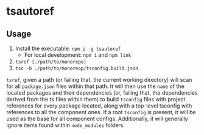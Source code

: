 # tsautoref

## Usage

1. Install the executable: `npm i -g tsautoref`
    * For local development: `npm i` and `npm link` 
2. `tsref [./path/to/monorepo]`
3. `tsc -b ./path/to/monoreop/tsconfig.build.json`

`tsref`, given a path (or failing that, the current working directory) will scan for all `package.json` files within that path. It will then use the `name` of the located packages and their dependencies (or, failing that, the dependencies derived from the ts files within them) to build `tsconfig` files with project references for every package located, along with a top-level tsconfig with references to all the component ones. If a root `tsconfig` is present, it will be used as the base for all component configs. Additionally, it will generally ignore items found within `node_modules` folders.

